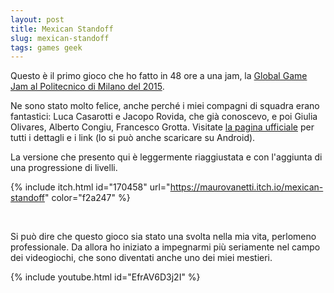```yaml
---
layout: post
title: Mexican Standoff
slug: mexican-standoff
tags: games geek
---
```

Questo è il primo gioco che ho fatto in 48 ore a una jam, la [Global Game Jam al Politecnico di Milano del 2015](https://globalgamejam.org/2015/games/mexican-standoff).

Ne sono stato molto felice, anche perché i miei compagni di squadra erano fantastici: Luca Casarotti e Jacopo Rovida, che già conoscevo, e poi Giulia Olivares, Alberto Congiu, Francesco Grotta. Visitate [la pagina ufficiale](https://maurovanetti.itch.io/mexican-standoff) per tutti i dettagli e i link (lo si può anche scaricare su Android).

La versione che presento qui è leggermente riaggiustata e con l'aggiunta di una progressione di livelli.

{% include itch.html id="170458" url="https://maurovanetti.itch.io/mexican-standoff" color="f2a247" %}

<br>

Si può dire che questo gioco sia stato una svolta nella mia vita, perlomeno professionale. Da allora ho iniziato a impegnarmi più seriamente nel campo dei videogiochi, che sono diventati anche uno dei miei mestieri.

{% include youtube.html id="EfrAV6D3j2I" %}